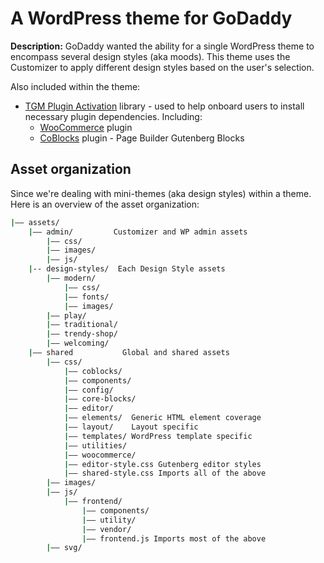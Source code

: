 # A WordPress theme for GoDaddy

__Description:__ GoDaddy wanted the ability for a single WordPress theme to encompass several design styles (aka moods). This theme uses the Customizer to apply different design styles based on the user's selection.

Also included within the theme:

* [TGM Plugin Activation](http://tgmpluginactivation.com/) library - used to help onboard users to install necessary plugin dependencies. Including:
    * [WooCommerce](https://wordpress.org/plugins/woocommerce/) plugin
	* [CoBlocks](https://wordpress.org/plugins/coblocks/) plugin - Page Builder Gutenberg Blocks

## Asset organization

Since we're dealing with mini-themes (aka design styles) within a theme. Here is an overview of the asset organization:

``` bash
|—— assets/
    |—— admin/         Customizer and WP admin assets
        |—— css/
        |—— images/
        |—— js/
    |-- design-styles/  Each Design Style assets
        |—— modern/
            |—— css/
            |—— fonts/
            |—— images/
        |—— play/
        |—— traditional/
        |—— trendy-shop/
        |—— welcoming/
    |—— shared           Global and shared assets
        |—— css/
            |—— coblocks/
            |—— components/
            |—— config/
            |—— core-blocks/
            |—— editor/
            |—— elements/  Generic HTML element coverage
            |—— layout/    Layout specific
            |—— templates/ WordPress template specific
            |—— utilities/
            |—— woocommerce/
            |—— editor-style.css Gutenberg editor styles
            |—— shared-style.css Imports all of the above
        |—— images/
        |—— js/
            |—— frontend/
                |—— components/
                |—— utility/
                |—— vendor/
                |—— frontend.js Imports most of the above
        |—— svg/
```
